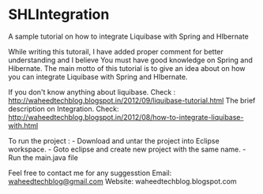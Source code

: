 SHLIntegration
==============

A sample tutorial on how to integrate Liquibase with Spring and HIbernate

While writing this tutorail, I have added proper comment for better understanding and I believe You must have good knowledge on Spring and Hibernate. The main motto of this tutorial is to give an idea about on how you can integrate Liquibase with Spring and HIbernate.

If you don't know anything about liquibase. Check : http://waheedtechblog.blogspot.in/2012/09/liquibase-tutorial.html
The brief description on Integration. Check: http://waheedtechblog.blogspot.in/2012/08/how-to-integrate-liquibase-with.html

To run the project :
	- Download and untar the project into Eclipse workspace.
	- Goto eclipse and create new project with the same name.
	- Run the main.java file

Feel free to contact me for any suggesstion 
Email: waheedtechblog@gmail.com
Website: waheedtechblog.blogspot.com


